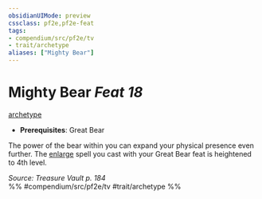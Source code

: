 ```yaml
---
obsidianUIMode: preview
cssclass: pf2e,pf2e-feat
tags:
- compendium/src/pf2e/tv
- trait/archetype
aliases: ["Mighty Bear"]
---
```

# Mighty Bear  *Feat 18*  
[archetype](archetype.md "Archetype Feat Trait")  

- **Prerequisites**: Great Bear

The power of the bear within you can expand your physical presence even further. The [enlarge](enlarge.md) spell you cast with your Great Bear feat is heightened to 4th level.

*Source: Treasure Vault p. 184*  
%% #compendium/src/pf2e/tv #trait/archetype %%